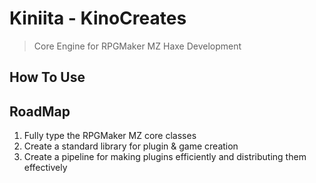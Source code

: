 # Kiniita - KinoCreates
> Core Engine for RPGMaker MZ Haxe Development


## How To Use



## RoadMap

1. Fully type the RPGMaker MZ core classes
2. Create a standard library for plugin & game creation
3. Create a pipeline for making plugins efficiently and distributing them effectively